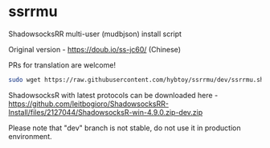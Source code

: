 # ssrrmu
ShadowsocksRR multi-user (mudbjson) install script

Original version - https://doub.io/ss-jc60/ (Chinese)

PRs for translation are welcome!

```bash
sudo wget https://raw.githubusercontent.com/hybtoy/ssrrmu/dev/ssrrmu.sh && chmod +x ssrrmu.sh && bash ssrrmu.sh
```
ShadowsocksR with latest protocols can be downloaded here - https://github.com/leitbogioro/ShadowsocksRR-Install/files/2127044/ShadowsocksR-win-4.9.0.zip-dev.zip

Please note that "dev" branch is not stable, do not use it in production environment.

